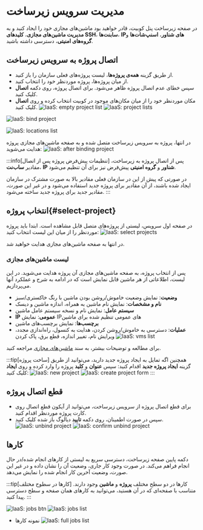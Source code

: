 # مدیریت سرویس زیرساخت

‌در صفحه زیرساخت پنل کوبیت، قادر خواهید بود ماشین‌های مجازی خود را ایجاد کنید و به **مدیریت ماشین‌های مجازی**، **کلیدهای SSH**، **سابنت‌ها**، **IPهای شناور**، **اسنپ‌شات‌ها** و **گروه‌های امنیتی**، دسترسی داشته باشید.

## اتصال پروژه به سرویس زیرساخت

- از طریق گزینه **همه‌ی‌ پروژه‌ها**، لیست پروژه‌های فعلی سازمان را باز کنید.
- از میان پروژه‌ها، پروژه موردنظر خود را انتخاب کنید.
- سپس خطای عدم اتصال پروژه ظاهر می‌شود. برای اتصال پروژه، روی دکمه **اتصال** کلیک کنید.
- مکان موردنظر خود را از میان مکان‌های موجود در کوبیت انتخاب کرده و روی **اتصال** کلیک کنید.
  ![IaaS: empty project list](empty-project-list.png)
  ![IaaS: project lists](project-lists.png)

![IaaS: bind project](bind-project.png)

![IaaS: locations list](locations-list.png)

در انتها، پروژه به سرویس زیرساخت متصل شده و به صفحه ماشین‌های مجازی پروژه هدایت می‌شوید:
![IaaS: after binding project](after-binding-project.png)

:::info[تنظیمات پیش‌فرض پروژه پس از اتصال]
پس از اتصال پروژه به زیرساخت، مقادیر **ساب‌نت**، **IP شناور** و **گروه امنیتی** پیش‌فرض نیز برای آن تنظیم می‌شود.

در صورتی که پیش از این در سازمان فعلی مقادیر بالا به صورت مشترک در سازمان ایجاد شده باشند، از آن مقادیر برای پروژه جدید استفاده می‌شود و در غیر این صورت، مقادیر جدید برای پروژه جدید ساخته می‌شود.
:::

## انتخاب پروژه{#select-project}

در صفحه اول سرویس، لیستی از پروژه‌های متصل قابل مشاهده است. ابتدا باید پروژه موردنظر را از میان این لیست انتخاب کنید:
![IaaS: select projects](select-project.png)

در انتها به صفحه ماشین‌های مجازی هدایت خواهید شد.

### لیست ماشین‌های مجازی

پس از انتخاب پروژه، به صفحه ماشین‌های مجازی آن پروژه هدایت می‌شوید. در این لیست، اطلاعاتی از هر ماشین قابل نمایش است که در ادامه به شرح و عملکرد آنها می‌پردازیم.

- **وضعیت**: نمایش وضعیت خاموش/روشن بودن ماشین با رنگ خاکستری/سبز
- **نام و مشخصات**: نمایش نام ماشین به همراه، اندازه ماشین و دیسک
- **سیستم عامل**: نمایش نام و نسخه سیستم عامل ماشین
- **IP** **عمومی**: نمایش IPهای عمومی تنظیم شده برای ماشین
- **برچسب‌ها**: نمایش برچسب‌های ماشین
- **عملیات**: دسترسی به خاموش/روشن کردن، هدایت به کنسول، راه‌اندازی مجدد، ویرایش نام، تغییر اندازه، قطع برق، پاک کردن
  ![IaaS: vms list](vms-list.png)

برای مطالعه و توضیحات بیشتر، به سند [ماشین‌های مجازی](../vms) مراجعه کنید.

:::tip[ساخت پروژه]
همچنین اگه تمایل به ایجاد پروژه جدید دارید، می‌توانید از طریق گزینه **ایجاد پروژه جدید** اقدام کنید:
سپس **عنوان** و **کلید** پروژه را وارد کرده و روی **ایجاد** کلیک کنید:
![IaaS: new project](new-project.png)
![IaaS: create project form](../organize/create-project-form.png)
:::

## قطع اتصال پروژه

- برای قطع اتصال پروژه از سرویس زیرساخت، می‌توانید از آیکون قطع اتصال روی کارت پروژه موردنظر اقدام کنید.
- سپس در صورت اطمینان، روی دکمه **تایید** دیالوگ باز شده کلیک کنید.
  ![IaaS: unbind project](unbind-project.png)
  ![IaaS: confirm unbind project](confirm-unbind-project.png)

## کارها

دکمه پایین صفحه زیرساخت، دسترسی سریع به لیستی از کارهای انجام شده/در حال انجام فراهم می‌کند. در صورت وجود کار جاری، وضعیت آن را نشان داده و در غیر این صورت، وضعیت آخرین کار انجام شده را نمایش می‌دهد.

:::tip[کارها در سطوح مختلف]
کارها در دو سطح مختلف **پروژه** و **ماشین** وجود دارند. متناسب با صفحه‌ای که در آن هستید، می‌توانید به کارهای همان صفحه و سطح دسترسی پیدا کنید.
:::

![IaaS: jobs btn](jobs-btn.png)
![IaaS: jobs list](jobs-list.png)

- نمونه کارها
  ![IaaS: full jobs list](full-jobs-list.png)
